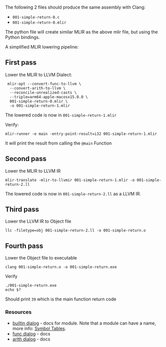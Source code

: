 The following 2 files should produce the same assembly with Clang:

* `001-simple-return-0.c`
* `001-simple-return-0.mlir`

The python file will create similar MLIR as the above mlir file, but using the Python bindings.

A simplified MLIR lowering pipeline:

## First pass
Lower the MLIR to LLVM Dialect:

```shell
 mlir-opt --convert-func-to-llvm \
  --convert-arith-to-llvm \
  --reconcile-unrealized-casts \
  --triple=arm64-apple-macosx15.0.0 \
  001-simple-return-0.mlir \
  -o 001-simple-return-1.mlir
```

The lowered code is now in `001-simple-return-1.mlir`

Verify:

```shell
mlir-runner -e main -entry-point-result=i32 001-simple-return-1.mlir
```
It will print the result from calling the `@main` Function

## Second pass
Lower the MLIR to LLVM IR

```shell
mlir-translate -mlir-to-llvmir 001-simple-return-1.mlir -o 001-simple-return-2.ll
```
The lowered code is now in `001-simple-return-2.ll` as a LLVM IR.

## Third pass
Lower the LLVM IR to Object file

```shell
llc -filetype=obj 001-simple-return-2.ll -o 001-simple-return.o
```
## Fourth pass
Lower the Object file to executable

```shell
clang 001-simple-return.o -o 001-simple-return.exe
```
Verify
```shell
./001-simple-return.exe
echo $?
```
Should print `39` which is the main function return code

### Resources

* [builtin dialog](https://mlir.llvm.org/docs/Dialects/Builtin/#builtinmodule-moduleop) - docs for module. Note that a module can have a name, more info: [Symbol Tables](https://mlir.llvm.org/docs/SymbolsAndSymbolTables/).
* [func dialog](https://mlir.llvm.org/docs/Dialects/Func/) - docs
* [arith dialog](https://mlir.llvm.org/docs/Dialects/ArithOps/) - docs